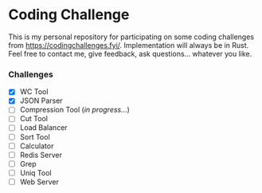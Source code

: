 # Coding Challenge

This is my personal repository for participating on some coding challenges from https://codingchallenges.fyi/. Implementation will always be in Rust. Feel free to contact me, give feedback, ask questions... whatever you like.

### Challenges

- [X] WC Tool
- [X] JSON Parser
- [ ] Compression Tool (_in progress..._)
- [ ] Cut Tool
- [ ] Load Balancer
- [ ] Sort Tool
- [ ] Calculator
- [ ] Redis Server
- [ ] Grep
- [ ] Uniq Tool
- [ ] Web Server
